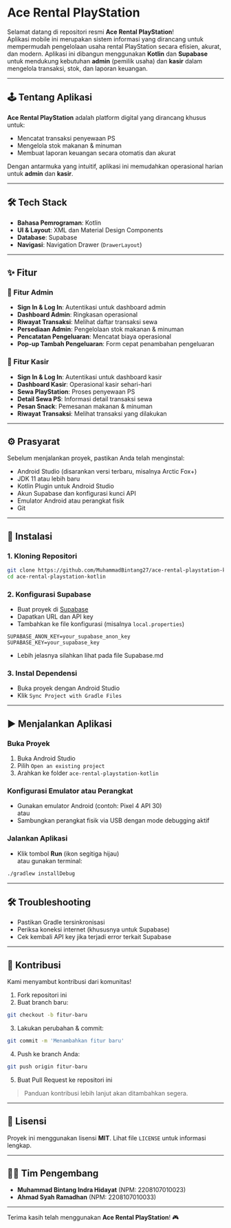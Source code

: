 # Ace Rental PlayStation

Selamat datang di repositori resmi **Ace Rental PlayStation**!  
Aplikasi mobile ini merupakan sistem informasi yang dirancang untuk mempermudah pengelolaan usaha rental PlayStation secara efisien, akurat, dan modern. Aplikasi ini dibangun menggunakan **Kotlin** dan **Supabase** untuk mendukung kebutuhan **admin** (pemilik usaha) dan **kasir** dalam mengelola transaksi, stok, dan laporan keuangan.

---

## 🕹️ Tentang Aplikasi

**Ace Rental PlayStation** adalah platform digital yang dirancang khusus untuk:

- Mencatat transaksi penyewaan PS
- Mengelola stok makanan & minuman
- Membuat laporan keuangan secara otomatis dan akurat

Dengan antarmuka yang intuitif, aplikasi ini memudahkan operasional harian untuk **admin** dan **kasir**.

---

## 🛠️ Tech Stack

- **Bahasa Pemrograman**: Kotlin
- **UI & Layout**: XML dan Material Design Components
- **Database**: Supabase
- **Navigasi**: Navigation Drawer (`DrawerLayout`)

---

## ✨ Fitur

### 👑 Fitur Admin

- **Sign In & Log In**: Autentikasi untuk dashboard admin
- **Dashboard Admin**: Ringkasan operasional
- **Riwayat Transaksi**: Melihat daftar transaksi sewa
- **Persediaan Admin**: Pengelolaan stok makanan & minuman
- **Pencatatan Pengeluaran**: Mencatat biaya operasional
- **Pop-up Tambah Pengeluaran**: Form cepat penambahan pengeluaran

### 💼 Fitur Kasir

- **Sign In & Log In**: Autentikasi untuk dashboard kasir
- **Dashboard Kasir**: Operasional kasir sehari-hari
- **Sewa PlayStation**: Proses penyewaan PS
- **Detail Sewa PS**: Informasi detail transaksi sewa
- **Pesan Snack**: Pemesanan makanan & minuman
- **Riwayat Transaksi**: Melihat transaksi yang dilakukan

---

## ⚙️ Prasyarat

Sebelum menjalankan proyek, pastikan Anda telah menginstal:

- Android Studio (disarankan versi terbaru, misalnya Arctic Fox+)
- JDK 11 atau lebih baru
- Kotlin Plugin untuk Android Studio
- Akun Supabase dan konfigurasi kunci API
- Emulator Android atau perangkat fisik
- Git

---

## 🚀 Instalasi

### 1. Kloning Repositori

```bash
git clone https://github.com/MuhammadBintang27/ace-rental-playstation-kotlin.git
cd ace-rental-playstation-kotlin
```

### 2. Konfigurasi Supabase

- Buat proyek di [Supabase](https://supabase.io/)
- Dapatkan URL dan API key
- Tambahkan ke file konfigurasi (misalnya `local.properties`)
  

```properties
SUPABASE_ANON_KEY=your_supabase_anon_key
SUPABASE_KEY=your_supabase_key
```
- Lebih jelasnya silahkan lihat pada file Supabase.md

### 3. Instal Dependensi

- Buka proyek dengan Android Studio
- Klik `Sync Project with Gradle Files`

---

## ▶️ Menjalankan Aplikasi

### Buka Proyek

1. Buka Android Studio
2. Pilih `Open an existing project`
3. Arahkan ke folder `ace-rental-playstation-kotlin`

### Konfigurasi Emulator atau Perangkat

- Gunakan emulator Android (contoh: Pixel 4 API 30)  
  atau
- Sambungkan perangkat fisik via USB dengan mode debugging aktif

### Jalankan Aplikasi

- Klik tombol **Run** (ikon segitiga hijau)  
  atau gunakan terminal:

```bash
./gradlew installDebug
```

---

## 🛠 Troubleshooting

- Pastikan Gradle tersinkronisasi
- Periksa koneksi internet (khususnya untuk Supabase)
- Cek kembali API key jika terjadi error terkait Supabase

---

## 🤝 Kontribusi

Kami menyambut kontribusi dari komunitas!

1. Fork repositori ini
2. Buat branch baru:

```bash
git checkout -b fitur-baru
```

3. Lakukan perubahan & commit:

```bash
git commit -m 'Menambahkan fitur baru'
```

4. Push ke branch Anda:

```bash
git push origin fitur-baru
```

5. Buat Pull Request ke repositori ini

> Panduan kontribusi lebih lanjut akan ditambahkan segera.

---

## 📄 Lisensi

Proyek ini menggunakan lisensi **MIT**. Lihat file `LICENSE` untuk informasi lengkap.

---

## 👨‍💻 Tim Pengembang

- **Muhammad Bintang Indra Hidayat** (NPM: 2208107010023)  
- **Ahmad Syah Ramadhan** (NPM: 2208107010033)

---

Terima kasih telah menggunakan **Ace Rental PlayStation**! 🎮
